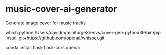 # music-cover-ai-generator
Generate image cover for music tracks 

which python
/Users/davidm/miniforge3/envs/cover-gen-python39/bin/pip install  git+https://github.com/openai/whisper.git

conda install flask flask-cors openai
